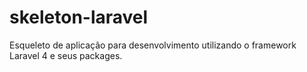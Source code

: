 skeleton-laravel
================

Esqueleto de aplicação para desenvolvimento utilizando o framework Laravel 4 e seus packages.
